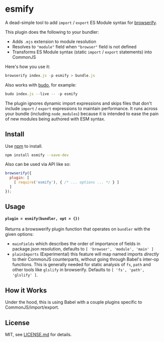 # esmify

A dead-simple tool to add `import` / `export` ES Module syntax for [browserify](https://www.npmjs.com/package/browserify).

This plugin does the following to your bundler:

- Adds `.mjs` extension to module resolution
- Resolves to `"module"` field when `"browser"` field is not defined
- Transforms ES Module syntax (static `import` / `export` statements) into CommonJS

Here's how you use it:

```js
browserify index.js -p esmify > bundle.js
```

Also works with [budo](https://www.npmjs.com/package/budo), for example:

```js
budo index.js --live -- -p esmify
```

The plugin ignores dynamic import expressions and skips files that don't include `import` / `export` expressions to maintain performance. It runs across your bundle (including `node_modules`) because it is intended to ease the pain of new modules being authored with ESM syntax.

## Install

Use [npm](https://npmjs.com/) to install.

```sh
npm install esmify --save-dev
```

Also can be used via API like so:

```js
browserify({
  plugin: [
    [ require('esmify'), { /* ... options ... */ } ]
  ]
});
```

## Usage

#### `plugin = esmify(bundler, opt = {})`

Returns a browswerify plugin function that operates on `bundler` with the given options:

- `mainFields` which describes the order of importance of fields in package.json resolution, defaults to `[ 'browser', 'module', 'main' ]`
- `plainImports` (Experimental) this feature will map named imports *directly* to their CommonJS counterparts, without going through Babel's inter-op functions. This is generally needed for static analysis of `fs`, `path` and other tools like `glslify` in browserify. Defaults to `[ 'fs', 'path', 'glslify' ]`.

## How it Works

Under the hood, this is using Babel with a couple plugins specific to CommonJS/import/export.

## License

MIT, see [LICENSE.md](http://github.com/mattdesl/esmify/blob/master/LICENSE.md) for details.
